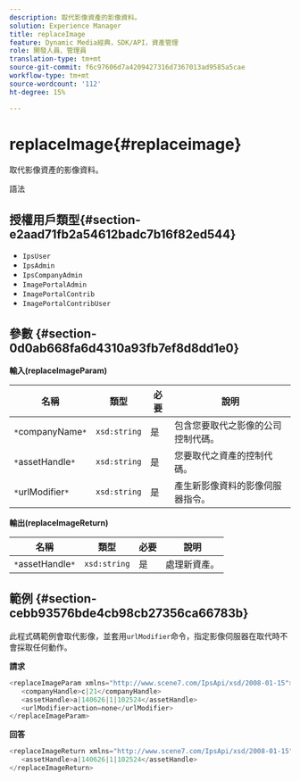 ```yaml
---
description: 取代影像資產的影像資料。
solution: Experience Manager
title: replaceImage
feature: Dynamic Media經典，SDK/API，資產管理
role: 開發人員、管理員
translation-type: tm+mt
source-git-commit: f6c97606d7a4209427316d7367013ad9585a5cae
workflow-type: tm+mt
source-wordcount: '112'
ht-degree: 15%

---
```



# replaceImage{#replaceimage}

取代影像資產的影像資料。

語法

## 授權用戶類型{#section-e2aad71fb2a54612badc7b16f82ed544}

* `IpsUser`
* `IpsAdmin`
* `IpsCompanyAdmin`
* `ImagePortalAdmin`
* `ImagePortalContrib`
* `ImagePortalContribUser`

## 參數 {#section-0d0ab668fa6d4310a93fb7ef8d8dd1e0}

**輸入(replaceImageParam)**

| 名稱 | 類型 | 必要 | 說明 |
|---|---|---|---|
| `*`companyName`*` | `xsd:string` | 是 | 包含您要取代之影像的公司控制代碼。 |
| `*`assetHandle`*` | `xsd:string` | 是 | 您要取代之資產的控制代碼。 |
| `*`urlModifier`*` | `xsd:string` | 是 | 產生新影像資料的影像伺服器指令。 |

**輸出(replaceImageReturn)**

| 名稱 | 類型 | 必要 | 說明 |
|---|---|---|---|
| `*`assetHandle`*` | `xsd:string` | 是 | 處理新資產。 |

## 範例 {#section-cebb93576bde4cb98cb27356ca66783b}

此程式碼範例會取代影像，並套用`urlModifier`命令，指定影像伺服器在取代時不會採取任何動作。

**請求**

```java
<replaceImageParam xmlns="http://www.scene7.com/IpsApi/xsd/2008-01-15">
   <companyHandle>c|21</companyHandle>
   <assetHandle>a|140626|1|102524</assetHandle>
   <urlModifier>action=none</urlModifier>
</replaceImageParam>
```

**回答**

```java
<replaceImageReturn xmlns="http://www.scene7.com/IpsApi/xsd/2008-01-15">
   <assetHandle>a|140626|1|102524</assetHandle>
</replaceImageReturn>
```

